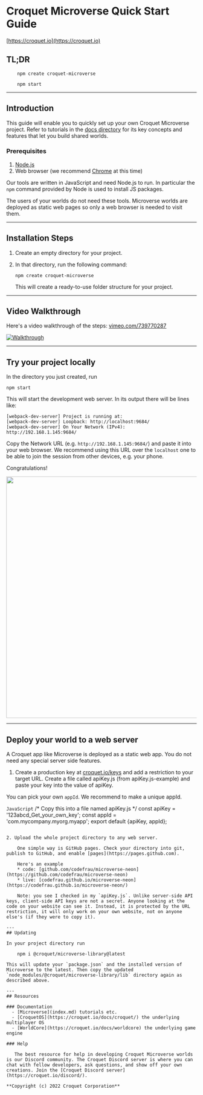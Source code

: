 # Croquet Microverse Quick Start Guide

[https://croquet.io](https://croquet.io)

## TL;DR

```
    npm create croquet-microverse
```

```
    npm start
```

---
## Introduction

This guide will enable you to quickly set up your own Croquet Microverse project. Refer to tutorials in the [docs directory](index.md) for its key concepts and features that let you build shared worlds.

### Prerequisites

1. [Node.js](https://nodejs.org/)
2. Web browser (we recommend [Chrome](https://chrome.google.com/) at this time)

Our tools are written in JavaScript and need Node.js to run. In particular the `npm` command provided by Node is used to install JS packages.

The users of your worlds do not need these tools. Microverse worlds are deployed as static web pages so only a web browser is needed to visit them.

---
## Installation Steps

1. Create an empty directory for your project.
2. In that directory, run the following command:

       npm create croquet-microverse

   This will create a ready-to-use folder structure for your project.

---
## Video Walkthrough
Here's a video walkthrough of the steps: [vimeo.com/739770287](https://vimeo.com/739770287)


[![Walkthrough](https://croquet.io/images/videos/thumbnails/howto-microverse.jpg)](https://vimeo.com/739770287)

---
## Try your project locally

In the directory you just created, run

    npm start

This will start the development web server. In its output there will be lines like:

    [webpack-dev-server] Project is running at:
    [webpack-dev-server] Loopback: http://localhost:9684/
    [webpack-dev-server] On Your Network (IPv4): http://192.168.1.145:9684/

Copy the Network URL (e.g. `http://192.168.1.145:9684/`) and paste it into your web browser. We recommend using this URL over the `localhost` one to be able to join the session from other devices, e.g. your phone.

Congratulations!

<p align="center">
<img src="https://gist.githubusercontent.com/yoshikiohshima/45848af5a19dddbe1ea77f5d238fced0/raw/1b60d234f785e84f31eff3b4385c1dcbeb8831ad/shared-space.jpg" width=640"/>
</p>

---

## Deploy your world to a web server

A Croquet app like Microverse is deployed as a static web app. You do not need any special server side features.

1. Create a production key at [croquet.io/keys](https://croquet.io/keys/) and add a restriction to your target URL. Create a file called apiKey.js (from apiKey.js-example) and paste your key into the value of apiKey.

You can pick your own `appId`. We recommend to make a unique appId.

```JavaScript```
        /* Copy this into a file named apiKey.js */
        const apiKey = '123abcd_Get_your_own_key';
        const appId = 'com.mycompany.myorg.myapp';
        export default {apiKey, appId};
```

2. Upload the whole project directory to any web server.

    One simple way is GitHub pages. Check your directory into git, publish to GitHub, and enable [pages](https://pages.github.com).

    Here's an example
    * code: [github.com/codefrau/microverse-neon](https://github.com/codefrau/microverse-neon)
    * live: [codefrau.github.io/microverse-neon](https://codefrau.github.io/microverse-neon/)

    Note: you see I checked in my `apiKey.js`. Unlike server-side API keys, client-side API keys are not a secret. Anyone looking at the code on your website can see it. Instead, it is protected by the URL restriction, it will only work on your own website, not on anyone else's (if they were to copy it).

---
## Updating

In your project directory run

    npm i @croquet/microverse-library@latest

This will update your `package.json` and the installed version of Microverse to the latest. Then copy the updated `node_modules/@croquet/microverse-library/lib` directory again as described above.

---
## Resources

### Documentation
  - [Microverse](index.md) tutorials etc.
  - [CroquetOS](https://croquet.io/docs/croquet/) the underlying multiplayer OS
  - [WorldCore](https://croquet.io/docs/worldcore) the underlying game engine

### Help

   The best resource for help in developing Croquet Microverse worlds is our Discord community. The Croquet Discord server is where you can chat with fellow developers, ask questions, and show off your own creations. Join the [Croquet Discord server](https://croquet.io/discord/).

**Copyright (c) 2022 Croquet Corporation**
